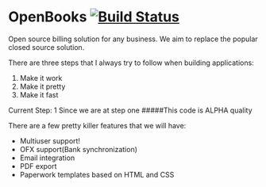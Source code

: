 OpenBooks          [![Build Status](https://travis-ci.org/twa16/OpenBooks.svg?branch=master)](https://travis-ci.org/twa16/OpenBooks)
=========
Open source billing solution for any business. We aim to replace the popular closed source solution.

There are three steps that I always try to follow when building applications:
    
1. Make it work
2. Make it pretty
3. Make it fast

Current Step: 1
Since we are at step one #####This code is ALPHA quality


There are a few pretty killer features that we will have:
- Multiuser support!
- OFX support(Bank synchronization) 
- Email integration
- PDF export
- Paperwork templates based on HTML and CSS